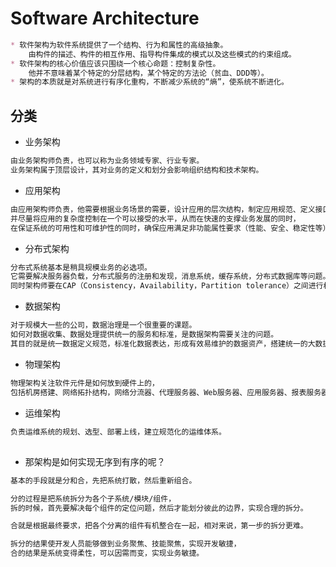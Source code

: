 # Software Architecture
```md
* 软件架构为软件系统提供了一个结构、行为和属性的高级抽象。
    由构件的描述、构件的相互作用、指导构件集成的模式以及这些模式的约束组成。
* 软件架构的核心价值应该只围绕一个核心命题：控制复杂性。
    他并不意味着某个特定的分层结构，某个特定的方法论（贫血、DDD等）。
* 架构的本质就是对系统进行有序化重构，不断减少系统的“熵”，使系统不断进化。
```
## 分类
* 业务架构
```md
由业务架构师负责，也可以称为业务领域专家、行业专家。
业务架构属于顶层设计，其对业务的定义和划分会影响组织结构和技术架构。
```
* 应用架构
```md
由应用架构师负责，他需要根据业务场景的需要，设计应用的层次结构，制定应用规范、定义接口和数据交互协议等。
并尽量将应用的复杂度控制在一个可以接受的水平，从而在快速的支撑业务发展的同时，
在保证系统的可用性和可维护性的同时，确保应用满足非功能属性要求（性能、安全、稳定性等）。
```
* 分布式架构
```md
分布式系统基本是稍具规模业务的必选项。
它需要解决服务器负载，分布式服务的注册和发现，消息系统，缓存系统，分布式数据库等问题。
同时架构师要在CAP（Consistency，Availability，Partition tolerance）之间进行权衡。
```
* 数据架构
```md
对于规模大一些的公司，数据治理是一个很重要的课题。
如何对数据收集、数据处理提供统一的服务和标准，是数据架构需要关注的问题。
其目的就是统一数据定义规范，标准化数据表达，形成有效易维护的数据资产，搭建统一的大数据处理平台，形成数据使用闭环。
```
* 物理架构
```md
物理架构关注软件元件是如何放到硬件上的，
包括机房搭建、网络拓扑结构，网络分流器、代理服务器、Web服务器、应用服务器、报表服务器、整合服务器、存储服务器和主机等。
```
* 运维架构
```md
负责运维系统的规划、选型、部署上线，建立规范化的运维体系。
```
## 
* 那架构是如何实现无序到有序的呢？
```md
基本的手段就是分和合，先把系统打散，然后重新组合。
```
```md
分的过程是把系统拆分为各个子系统/模块/组件，
拆的时候，首先要解决每个组件的定位问题，然后才能划分彼此的边界，实现合理的拆分。
```
```md
合就是根据最终要求，把各个分离的组件有机整合在一起，相对来说，第一步的拆分更难。
```
```md
拆分的结果使开发人员能够做到业务聚焦、技能聚焦，实现开发敏捷，
合的结果是系统变得柔性，可以因需而变，实现业务敏捷。
```


